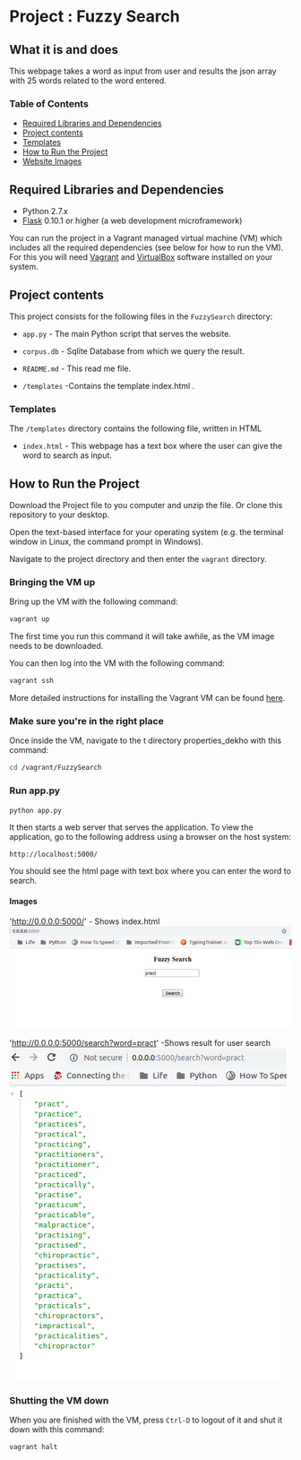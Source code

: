 # Project : Fuzzy Search

## What it is and does
This webpage takes a word as input from user and results the json array with 25 words related to the word entered.

### Table of Contents
 
* [Required Libraries and Dependencies](#required-libraries-and-dependencies)
* [Project contents](#project-contents)
* [Templates](#templates)
* [How to Run the Project](#how-to-run-the-project)
* [Website Images](#images)

## Required Libraries and Dependencies
* Python 2.7.x
* [Flask](http://flask.pocoo.org/) 0.10.1 or higher (a web development microframework)



You can run the project in a Vagrant managed virtual machine (VM) which includes all the
required dependencies (see below for how to run the VM). For this you will need
[Vagrant](https://www.vagrantup.com/downloads) and
[VirtualBox](https://www.virtualbox.org/wiki/Downloads) software installed on your
system.

## Project contents
This project consists for the following files in the `FuzzySearch` directory:
* `app.py` -  The main Python script that serves the website.
* `corpus.db` - Sqlite Database from which we query the result.
* `README.md` - This read me file.

* `/templates` -Contains the template index.html .
        
### Templates
The `/templates` directory contains the following file, written in HTML

* `index.html` - This webpage has a text box where the user can give the word to search as input.

## How to Run the Project
Download the Project file to you computer and unzip the file. Or clone this
repository to your desktop.

Open the text-based interface for your operating system (e.g. the terminal
window in Linux, the command prompt in Windows).

Navigate to the project directory and then enter the `vagrant` directory.

### Bringing the VM up
Bring up the VM with the following command:

```bash
vagrant up
```

The first time you run this command it will take awhile, as the VM image needs to
be downloaded.

You can then log into the VM with the following command:

```bash
vagrant ssh
```

More detailed instructions for installing the Vagrant VM can be found
[here](https://www.udacity.com/wiki/ud197/install-vagrant).

### Make sure you're in the right place
Once inside the VM, navigate to the t directory properties_dekho with this command:

```bash
cd /vagrant/FuzzySearch
```

### Run app.py
```bash
python app.py
```

It then starts a web server that serves the application. To view the application,
go to the following address using a browser on the host system:

```
http://localhost:5000/
```

You should see the  html page with text box where you can enter the word to search.


#### Images

'http://0.0.0.0:5000/' - Shows index.html
<img src="images/index.png">

'http://0.0.0.0:5000/search?word=pract' -Shows result for user search
<img src="images/result.png">

### Shutting the VM down
When you are finished with the VM, press `Ctrl-D` to logout of it and shut it down
with this command:

```bash
vagrant halt
```

